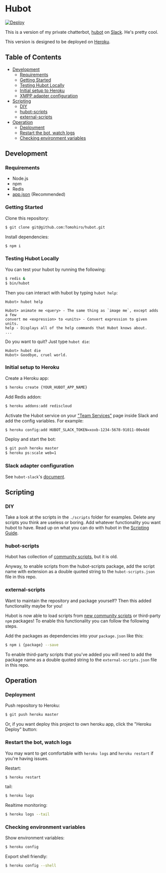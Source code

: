 Hubot
================================================================================

[![Deploy](https://www.herokucdn.com/deploy/button.png)][deploy]

This is a version of my private chatterbot, [hubot][] on [Slack][]. He's pretty cool.

This version is designed to be deployed on [Heroku][].

[hubot]: https://hubot.github.io
[heroku]: http://www.heroku.com
[deploy]: https://heroku.com/deploy
[slack]: https://slack.com


Table of Contents
--------------------------------------------------------------------------------

- [Development](#user-content-development)
	- [Requirements](#user-content-requirements)
	- [Getting Started](#user-content-getting-started)
	- [Testing Hubot Locally](#user-content-testing-hubot-locally)
	- [Initial setup to Heroku](#user-content-initial-setup-to-heroku)
	- [XMPP adapter configuration](#user-content-xmpp-adapter-configuration)
- [Scripting](#user-content-scripting)
	- [DIY](#user-content-diy)
	- [hubot-scripts](#user-content-hubot-scripts)
	- [external-scripts](#user-content-external-scripts)
- [Operation](#user-content-operation)
	- [Deployment](#user-content-deployment)
	- [Restart the bot, watch logs](#user-content-restart-the-bot-watch-logs)
	- [Checking environment variables](#user-content-checking-environment-variables)


Development
--------------------------------------------------------------------------------

### Requirements

- Node.js
- npm
- Redis
- [app.json](https://github.com/app-json/app.json) (Recommended)


### Getting Started

Clone this repository:

```sh
$ git clone git@github.com:Tomohiro/hubot.git
```

Install dependencies:

```sh
$ npm i
```


### Testing Hubot Locally

You can test your hubot by running the following:

```sh
$ redis &
$ bin/hubot
```

Then you can interact with hubot by typing `hubot help`:

```
Hubot> hubot help

Hubot> animate me <query> - The same thing as `image me`, except adds a few
convert me <expression> to <units> - Convert expression to given units.
help - Displays all of the help commands that Hubot knows about.
...
```

Do you want to quit? Just type `hubot die`:

```
Hubot> hubot die
Hubot> Goodbye, cruel world.
```

### Initial setup to Heroku

Create a Heroku app:

```sh
$ heroku create {YOUR_HUBOT_APP_NAME}
```

Add Redis addon:

```sh
$ heroku addons:add rediscloud
```

Activate the Hubot service on your ["Team Services"](http://my.slack.com/services/new/hubot) page inside Slack and
add the config variables. For example:

```sh
$ heroku config:add HUBOT_SLACK_TOKEN=xoxb-1234-5678-91011-00e4dd
```

Deploy and start the bot:

```sh
$ git push heroku master
$ heroku ps:scale web=1
```


### Slack adapter configuration

See `hubot-slack`'s [document](https://github.com/slackhq/hubot-slack).


Scripting
--------------------------------------------------------------------------------

### DIY

Take a look at the scripts in the `./scripts` folder for examples.
Delete any scripts you think are useless or boring.  Add whatever functionality you
want hubot to have. Read up on what you can do with hubot in the [Scripting Guide][scripting].

[scripting]: https://github.com/github/hubot/blob/master/docs/scripting.md


### hubot-scripts

Hubot has collection of [community scripts][hubot-scripts], but it is old.

Anyway, to enable scripts from the hubot-scripts package, add the script name with
extension as a double quoted string to the `hubot-scripts.json` file in this
repo.

[hubot-scripts]: https://github.com/github/hubot-scripts


### external-scripts

Want to maintain the repository and package yourself? Then this added functionality
maybe for you!

Hubot is now able to load scripts from [new community scripts](https://github.com/hubot-scripts)
or third-party `npm` packages! To enable this functionality you can follow
the following steps.

Add the packages as dependencies into your `package.json` like this:

```sh
$ npm i {package} --save
```

To enable third-party scripts that you've added you will need to add the package
name as a double quoted string to the `external-scripts.json` file in this repo.


Operation
--------------------------------------------------------------------------------

### Deployment

Push repository to Heroku:

```sh
$ git push heroku master
```

Or, if you want deploy this project to own heroku app, click the "Heroku Deploy" button:


### Restart the bot, watch logs

You may want to get comfortable with `heroku logs` and `heroku restart`
if you're having issues.

Restart:

```sh
$ heroku restart
```

tail:

```sh
$ heroku logs
```

Realtime monitoring:

```sh
$ heroku logs --tail
```

### Checking environment variables

Show environment variables:

```sh
$ heroku config
```

Export shell friendly:

```sh
$ heroku config --shell
```
